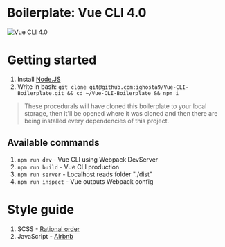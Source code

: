 # Boilerplate: Vue CLI 4.0
![Vue CLI 4.0](https://miro.medium.com/proxy/1*kz9D-JB0Lrk4RfhInh_3fg.png "Vue CLI 4.0")

# Getting started
1. Install [Node.JS](https://nodejs.org/en/)
2. Write in bash: `git clone git@github.com:ighosta9/Vue-CLI-Boilerplate.git && cd ~/Vue-CLI-Boilerplate && npm i`
> These procedurals will have cloned this boilerplate to your local storage, then it'll be opened where it was cloned and then there are being installed every dependencies of this project.

## Available commands
1. `npm run dev` - Vue CLI using Webpack DevServer
2. `npm run build` - Vue CLI production
3. `npm run server` - Localhost reads folder "./dist"
4. `npm run inspect` - Vue outputs Webpack config

Style guide
===
1. SCSS - [Rational order](https://www.npmjs.com/package/stylelint-config-rational-order "Styleguide")
2. JavaScript - [Airbnb](https://github.com/airbnb/javascript)